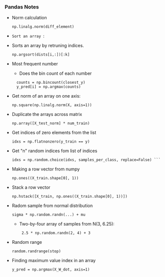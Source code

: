 ### Pandas Notes

- Norm calculation 

	```
	np.linalg.norm(diff_element)
	```
	
- `Sort an array `:
 - Sorts an array by retruning indices.
	```
	np.argsort(dists[i,:])[:k]	
	```

- Most frequent number
	- Does the bin count of each number
	
	```
 	  counts = np.bincount(closest_y)
	  y_pred[i] = np.argmax(counts)

	```
- Get norm of an array on one axis:

	```
	np.square(np.linalg.norm(X, axis=1))
	```

- Duplicate the arrays across matrix
	
	```
	np.array([X_test_norm] * num_train)	
	```

- Get indices of zero elements from the list
	
	```
    idxs = np.flatnonzero(y_train == y)
	```

- Get "n" random indices fom list of indices
	
	```
    idxs = np.random.choice(idxs, samples_per_class, replace=False)	```

- Making a row vector from numpy

	```
	np.ones((X_train.shape[0], 1))
	```
- Stack a row vector 

	```
	np.hstack([X_train, np.ones((X_train.shape[0], 1))])	
	```
- Radom sample from normal distribution
	
	```
	sigma * np.random.randn(...) + mu		
	
	```
	-  Two-by-four array of samples from N(3, 6.25):
	
		```
		 2.5 * np.random.randn(2, 4) + 3	
		```
	
- Random range

	```
	random.randrange(stop)
	```
- Finding maximum value index in an array
	
	```
	y_pred = np.argmax(X_W_dot, axis=1)
	```
	
	
    	